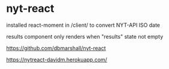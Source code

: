 # nyt-react

installed react-moment in /client/ to convert NYT-API ISO date

results component only renders when "results" state not empty


https://github.com/dbmarshall/nyt-react 

https://nytreact-davidm.herokuapp.com/


